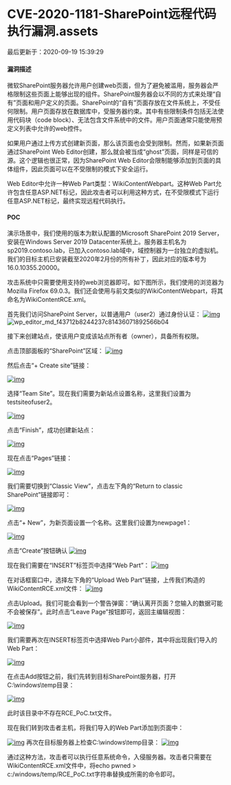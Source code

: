 # CVE-2020-1181-SharePoint远程代码执行漏洞.assets

最后更新于：2020-09-19 15:39:29

#### 漏洞描述

微软SharePoint服务器允许用户创建web页面，但为了避免被滥用，服务器会严格限制这些页面上能够出现的组件。SharePoint服务器会以不同的方式来处理“自有”页面和用户定义的页面。SharePoint的“自有”页面存放在文件系统上，不受任何限制。用户页面存放在数据库中，受服务器约束。其中有些限制条件包括无法使用代码块（code block）、无法包含文件系统中的文件。用户页面通常只能使用预定义列表中允许的web控件。

如果用户通过上传方式创建新页面，那么该页面也会受到限制。然而，如果新页面通过SharePoint Web Editor创建，那么就会被当成“ghost”页面，同样是可信的源。这个逻辑也很正常，因为SharePoint Web Editor会限制能够添加到页面的具体组件，因此页面可以在不受限制的模式下安全运行。

Web Editor中允许一种Web Part类型：WikiContentWebpart。这种Web Part允许包含任意ASP.NET标记，因此攻击者可以利用这种方式，在不受限模式下运行任意ASP.NET标记，最终实现远程代码执行。

#### POC

演示场景中，我们使用的版本为默认配置的Microsoft SharePoint 2019 Server，安装在Windows Server 2019 Datacenter系统上。服务器主机名为sp2019.contoso.lab，已加入contoso.lab域中，域控制器为一台独立的虚拟机。我们的目标主机已安装截至2020年2月份的所有补丁，因此对应的版本号为16.0.10355.20000。

攻击系统中只需要使用支持的web浏览器即可。如下图所示，我们使用的浏览器为Mozilla Firefox 69.0.3。我们还会使用与前文类似的WikiContentWebpart，将其命名为WikiContentRCE.xml。

首先我们访问SharePoint Server，以普通用户（user2）通过身份认证：
[![img](./CVE-2020-1181-SharePoint远程代码执行漏洞.assets/wp_editor_md_822d6ce75262b7a0a1db18b3982c0b77.jpg)](./CVE-2020-1181-SharePoint远程代码执行漏洞.assets/wp_editor_md_822d6ce75262b7a0a1db18b3982c0b77.jpg)
![wp_editor_md_f43712b8244237c81436071892566b04](./CVE-2020-1181%20SharePoint%E8%BF%9C%E7%A8%8B%E4%BB%A3%E7%A0%81%E6%89%A7%E8%A1%8C%E6%BC%8F%E6%B4%9E/wp_editor_md_f43712b8244237c81436071892566b04.jpg)

接下来创建站点，使该用户变成该站点所有者（owner），具备所有权限。

点击顶部面板的“SharePoint”区域：
[![img](./CVE-2020-1181-SharePoint远程代码执行漏洞.assets/wp_editor_md_cce6cc19e520dcc024cc6beae84cba6f.jpg)](./CVE-2020-1181-SharePoint远程代码执行漏洞.assets/wp_editor_md_cce6cc19e520dcc024cc6beae84cba6f.jpg)

然后点击“+ Create site”链接：

[![img](./CVE-2020-1181-SharePoint远程代码执行漏洞.assets/wp_editor_md_2bb426bbf6589f4a50960e7ff156538e.jpg)](./CVE-2020-1181-SharePoint远程代码执行漏洞.assets/wp_editor_md_2bb426bbf6589f4a50960e7ff156538e.jpg)

选择“Team Site”。现在我们需要为新站点设置名称，这里我们设置为testsiteofuser2。

[![img](./CVE-2020-1181-SharePoint远程代码执行漏洞.assets/wp_editor_md_b78124b9619b5ae7c44879e6e37f8e96.jpg)](./CVE-2020-1181-SharePoint远程代码执行漏洞.assets/wp_editor_md_b78124b9619b5ae7c44879e6e37f8e96.jpg)

点击“Finish”，成功创建新站点：

[![img](./CVE-2020-1181-SharePoint远程代码执行漏洞.assets/wp_editor_md_bd1e6e66372c978ef9e97fa7d361e794.jpg)](./CVE-2020-1181-SharePoint远程代码执行漏洞.assets/wp_editor_md_bd1e6e66372c978ef9e97fa7d361e794.jpg)

现在点击“Pages”链接：

[![img](./CVE-2020-1181-SharePoint远程代码执行漏洞.assets/wp_editor_md_fcd69404ca732f5a63529070b485cf12.jpg)](./CVE-2020-1181-SharePoint远程代码执行漏洞.assets/wp_editor_md_fcd69404ca732f5a63529070b485cf12.jpg)

我们需要切换到“Classic View”，点击左下角的“Return to classic SharePoint”链接即可：

[![img](./CVE-2020-1181-SharePoint远程代码执行漏洞.assets/wp_editor_md_479659e88af194c2ccac6512fa999067.jpg)](./CVE-2020-1181-SharePoint远程代码执行漏洞.assets/wp_editor_md_479659e88af194c2ccac6512fa999067.jpg)

点击“+ New”，为新页面设置一个名称。这里我们设置为newpage1：

[![img](./CVE-2020-1181-SharePoint远程代码执行漏洞.assets/wp_editor_md_1c0a158cfc0fe66588b8bcc74e42a258.jpg)](./CVE-2020-1181-SharePoint远程代码执行漏洞.assets/wp_editor_md_1c0a158cfc0fe66588b8bcc74e42a258.jpg)

点击“Create”按钮确认
[![img](./CVE-2020-1181-SharePoint远程代码执行漏洞.assets/wp_editor_md_b9fef6b07ee24c87fd75007af169fecf.jpg)](./CVE-2020-1181-SharePoint远程代码执行漏洞.assets/wp_editor_md_b9fef6b07ee24c87fd75007af169fecf.jpg)

现在我们需要在“INSERT”标签页中选择“Web Part”：
[![img](./CVE-2020-1181-SharePoint远程代码执行漏洞.assets/wp_editor_md_e609f7e68ad2a25b8a49c173469eebe7.jpg)](./CVE-2020-1181-SharePoint远程代码执行漏洞.assets/wp_editor_md_e609f7e68ad2a25b8a49c173469eebe7.jpg)

在对话框窗口中，选择左下角的“Upload Web Part”链接，上传我们构造的WikiContentRCE.xml文件：
[![img](./CVE-2020-1181-SharePoint远程代码执行漏洞.assets/wp_editor_md_96c211359fb4eedd257124085a1a3016.jpg)](./CVE-2020-1181-SharePoint远程代码执行漏洞.assets/wp_editor_md_96c211359fb4eedd257124085a1a3016.jpg)

点击Upload。我们可能会看到一个警告弹窗：“确认离开页面？您输入的数据可能不会被保存”。此时点击“Leave Page”按钮即可，返回主编辑视图：

[![img](./CVE-2020-1181-SharePoint远程代码执行漏洞.assets/wp_editor_md_3e355a38e5f39988c3969c65522a3be3.jpg)](./CVE-2020-1181-SharePoint远程代码执行漏洞.assets/wp_editor_md_3e355a38e5f39988c3969c65522a3be3.jpg)

我们需要再次在INSERT标签页中选择Web Part小部件，其中将出现我们导入的Web Part：

[![img](./CVE-2020-1181-SharePoint远程代码执行漏洞.assets/wp_editor_md_b2ac5a1ea326701564a2d909c76d0d36.jpg)](./CVE-2020-1181-SharePoint远程代码执行漏洞.assets/wp_editor_md_b2ac5a1ea326701564a2d909c76d0d36.jpg)

在点击Add按钮之前，我们先转到目标SharePoint服务器，打开C:\windows\temp目录：

[![img](./CVE-2020-1181-SharePoint远程代码执行漏洞.assets/wp_editor_md_de7f3828368fd5ade4fc9e1d690b2c5a.jpg)](./CVE-2020-1181-SharePoint远程代码执行漏洞.assets/wp_editor_md_de7f3828368fd5ade4fc9e1d690b2c5a.jpg)

此时该目录中不存在RCE_PoC.txt文件。

现在我们转到攻击者主机，将我们导入的Web Part添加到页面中：

[![img](./CVE-2020-1181-SharePoint远程代码执行漏洞.assets/wp_editor_md_61a089713fe886c254d3062f8ab56da7.jpg)](./CVE-2020-1181-SharePoint远程代码执行漏洞.assets/wp_editor_md_61a089713fe886c254d3062f8ab56da7.jpg)
再次在目标服务器上检查C:\windows\temp目录：
[![img](./CVE-2020-1181-SharePoint远程代码执行漏洞.assets/wp_editor_md_2ec00eb36df6846c261a0a284343d56e.jpg)](./CVE-2020-1181-SharePoint远程代码执行漏洞.assets/wp_editor_md_2ec00eb36df6846c261a0a284343d56e.jpg)

通过这种方法，攻击者可以执行任意系统命令，入侵服务器。攻击者只需要在WikiContentRCE.xml文件中，将echo pwned > c:/windows/temp/RCE_PoC.txt字符串替换成所需的命令即可。